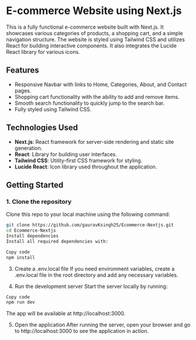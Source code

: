 # E-commerce Website using Next.js

This is a fully functional e-commerce website built with Next.js. It showcases various categories of products, a shopping cart, and a simple navigation structure. The website is styled using Tailwind CSS and utilizes React for building interactive components. It also integrates the Lucide React library for various icons.

## Features

- Responsive Navbar with links to Home, Categories, About, and Contact pages.
- Shopping cart functionality with the ability to add and remove items.
- Smooth search functionality to quickly jump to the search bar.
- Fully styled using Tailwind CSS.

## Technologies Used

- **Next.js**: React framework for server-side rendering and static site generation.
- **React**: Library for building user interfaces.
- **Tailwind CSS**: Utility-first CSS framework for styling.
- **Lucide React**: Icon library used throughout the application.

## Getting Started

### 1. Clone the repository

Clone this repo to your local machine using the following command:

```bash
git clone https://github.com/gauravKsingh25/Ecommerce-Nextjs.git
cd Ecommerce-Nextjs
Install dependencies
Install all required dependencies with:

```
```bash
Copy code
npm install
```
3. Create a .env.local file
If you need environment variables, create a .env.local file in the root directory and add any necessary variables.

4. Run the development server
Start the server locally by running:

```bash
Copy code
npm run dev
```
The app will be available at http://localhost:3000.

5. Open the application
After running the server, open your browser and go to http://localhost:3000 to see the application in action.
